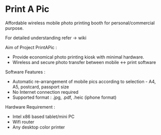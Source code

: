 # Print A Pic
Affordable wireless mobile photo printing booth for personal/commercial purpose.

For detailed understanding refer -> wiki

Aim of Project PrintAPic :
- Provide economical photo printing kiosk with minimal hardware.
- Wireless and secure photo transfer between mobile <-> print software

Software Features :
- Automatic re-arrangement of mobile pics according to selection - A4, A5, postcard, passport size
- No Internet connection required
- Supported format : .jpg, .pdf, .heic (iphone format)

Hardware Requirement :
- Intel x86 based tablet/mini PC 
- Wifi router
- Any desktop color printer